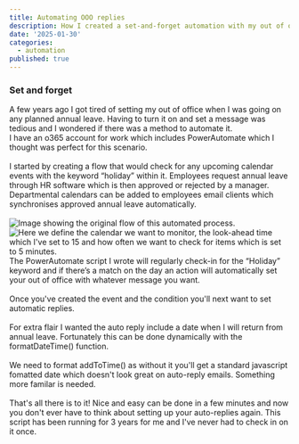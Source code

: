 ```yaml
---
title: Automating OOO replies
description: How I created a set-and-forget automation with my out of office replies.
date: '2025-01-30'
categories:
  - automation
published: true
---
```


### Set and forget

A few years ago I got tired of setting my out of office when I was going on any planned annual leave. Having to turn it on and set a message was tedious and I wondered if there was a method to automate it.
<br>
I have an o365 account for work which includes PowerAutomate which I thought  was perfect for this scenario.
<br>
<br>
I started by creating a flow that would check for any upcoming calendar events with the keyword “holiday” within it. Employees request annual leave through HR software which is then approved or rejected by a manager. Departmental calendars can be added to employees email clients which synchronises approved annual leave automatically.
<br>
<br>
<img src="./automating-ooo/ooo-1.png" alt="Image showing the original flow of this automated process.">
<br>
<img src="./automating-ooo/ooo-2.png" alt="Here we define the calendar we want to monitor, the look-ahead time which I've set to 15 and how often we want to check for items which is set to 5 minutes.">
<br>
The PowerAutomate script I wrote will regularly check-in for the “Holiday” keyword and if there’s a match on the day an action will automatically set your out of office with whatever message you want.
<br>
<br>
<img src="./automating-ooo/ooo-3.png" alt="">
<br>
Once you've created the event and the condition you'll next want to set automatic replies.
<br>
<br>
<img src="./automating-ooo/ooo-4.png" alt="">
<br>
For extra flair I wanted the auto reply include a date when I will return from annual leave. Fortunately this can be done dynamically with the formatDateTime() function.
<br>
<br>
We need to format addToTime() as without it you'll get a standard javascript fomatted date which doesn't look great on auto-reply emails. Something more familar is needed.
<br>
<br>
<img src="./automating-ooo/ooo-5.png" alt="">
<br>
That's all there is to it! Nice and easy can be done in a few minutes and now you don't ever have to think about setting up your auto-replies again. This script has been running for 3 years for me and I've never had to check in on it once.
